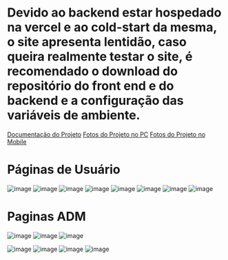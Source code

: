 <div>
  <h1>Devido ao backend estar hospedado na vercel e ao cold-start da mesma, o site apresenta lentidão, caso queira realmente testar o site, é recomendado o download do repositório do front end e do backend e a configuração das variáveis de ambiente.</h1>
  

  
</div>



<div>
  <a href="https://github.com/MarcosFerreira2024/Burnout-back-end/blob/main/README.md">Documentação do Projeto</a>
  <a href="#pc" >Fotos do Projeto no PC</a>
  <a href="#mobile" >Fotos do Projeto no Mobile</a>
  
</div>


<div id="pc">

<h1>Páginas de Usuário</h1>

![image](https://github.com/user-attachments/assets/67797f96-341d-4509-80ef-f7f2b4e3f776)
![image](https://github.com/user-attachments/assets/e5805293-e730-4066-8048-fd74c450b91a)
![image](https://github.com/user-attachments/assets/9abb6ffa-fe71-45f6-81e9-b6c40579437a)
![image](https://github.com/user-attachments/assets/0c0d0146-0133-4a12-a421-d5f4695c4236)
![image](https://github.com/user-attachments/assets/1c097405-1618-4c02-8582-6425af8a82a7)
![image](https://github.com/user-attachments/assets/3989a382-9194-4ca7-ba4c-7db0bb58a36f)
![image](https://github.com/user-attachments/assets/bfad55e2-951e-4d7e-81f7-691d123762cf)
![image](https://github.com/user-attachments/assets/d271f548-123f-492b-8ee9-176b7765c1c7)


<h1>Paginas ADM</h1>

![image](https://github.com/user-attachments/assets/b187a167-c619-48c3-ad64-0764a9a32c7a)
![image](https://github.com/user-attachments/assets/6d069c40-360d-4430-a41d-44b0eee3d961)
![image](https://github.com/user-attachments/assets/26d1c2fd-202e-40fd-9822-f16556e6202a)

</div>

<div id="mobile">

![image](https://github.com/user-attachments/assets/67727c4d-25bf-4675-aaae-c929bafe875d)
![image](https://github.com/user-attachments/assets/d359c831-477c-4209-940c-fb8b9a3be654)
![image](https://github.com/user-attachments/assets/471356be-564b-487b-a2a7-761779d4ab5c)
![image](https://github.com/user-attachments/assets/691dee4f-6a9f-4c25-b06f-80b3ecdab049)




  
</div>
